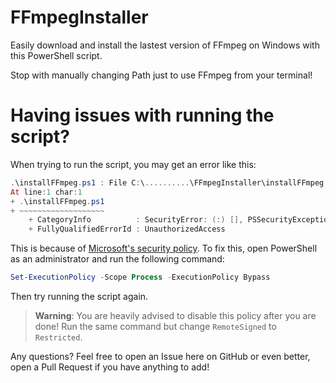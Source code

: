 # FFmpegInstaller
Easily download and install the lastest version of FFmpeg on Windows with this PowerShell script.

Stop with manually changing Path just to use FFmpeg from your terminal!

# Having issues with running the script?

When trying to run the script, you may get an error like this:

```powershell
.\installFFmpeg.ps1 : File C:\..........\FFmpegInstaller\installFFmpeg.ps1 cannot be loaded because running scripts is disabled on this system. For more information, see about_Execution_Policies at https:/go.microsoft.com/fwlink/LinkID=135170.
At line:1 char:1
+ .\installFFmpeg.ps1
+ ~~~~~~~~~~~~~~~~~~~
    + CategoryInfo          : SecurityError: (:) [], PSSecurityException
    + FullyQualifiedErrorId : UnauthorizedAccess
```

This is because of [Microsoft's security policy](https://go.microsoft.com/fwlink/?LinkID=135170). To fix this, open PowerShell as an administrator and run the following command:

```powershell
Set-ExecutionPolicy -Scope Process -ExecutionPolicy Bypass
```

Then try running the script again.

> **Warning**:
> You are heavily advised to disable this policy after you are done! Run the same command but change `RemoteSigned` to `Restricted`.

Any questions? Feel free to open an Issue here on GitHub or even better, open a Pull Request if you have anything to add!
